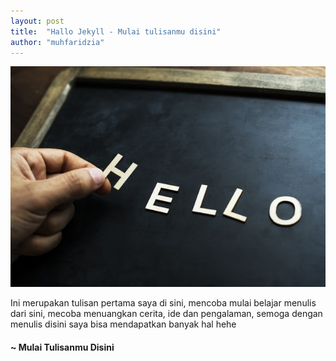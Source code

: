 ```yaml
---
layout: post
title:  "Hallo Jekyll - Mulai tulisanmu disini"
author: "muhfaridzia"
---
```


![hello world](/img/pexels-photo-968243.jpeg)

Ini merupakan tulisan pertama saya di sini, mencoba mulai belajar menulis dari sini, mecoba menuangkan cerita, ide dan pengalaman, semoga dengan menulis disini saya bisa mendapatkan banyak hal hehe

#### ~ Mulai Tulisanmu Disini
